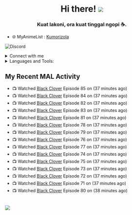 <h1 align="center">Hi there! <img src="https://media.giphy.com/media/hvRJCLFzcasrR4ia7z/giphy.gif" width="25px"> </h1>
<h3 align="center">Kuat lakoni, ora kuat tinggal ngopi ☕.</h3>

- 🌐 MyAnimeList : [Kumorizola](https://myanimelist.net/animelist/Kumorizola)

![Discord](https://discord.c99.nl/widget/theme-3/761213268009943051.png)
<details>
      <summary>Connect with me</summary>
    <p align="left">
        <a href="https://www.facebook.com/kumori.hartley.1" target="blank"><img align="center"
                src="https://raw.githubusercontent.com/rahuldkjain/github-profile-readme-generator/master/src/images/icons/Social/facebook.svg"
                alt="kumori hartley" height="30" width="40" /></a>
        <a href="https://www.instagram.com/kumorizola/" target="blank"><img align="center"
                src="https://raw.githubusercontent.com/rahuldkjain/github-profile-readme-generator/master/src/images/icons/Social/instagram.svg"
                alt="kumorizola" height="30" width="40" /></a>
        <a href="https://discord.com" target="blank"><img align="center"
                src="https://raw.githubusercontent.com/rahuldkjain/github-profile-readme-generator/master/src/images/icons/Social/discord.svg"
                alt="Kumori#5882" height="30" width="40" /></a>
    </p>
</details>

<details>
    <summary align="left">Languages and Tools:</summary>
<p align="left">
      <a href="https://www.w3schools.com/css/" target="_blank">
        <img src="https://raw.githubusercontent.com/devicons/devicon/master/icons/css3/css3-original-wordmark.svg"
            alt="css3" width="40" height="40" /> </a> <a href="https://www.w3.org/html/" target="_blank"> <img
            src="https://raw.githubusercontent.com/devicons/devicon/master/icons/html5/html5-original-wordmark.svg"
            alt="html5" width="40" height="40" /> </a> <a href="https://www.java.com" target="_blank"> <img
            src="https://raw.githubusercontent.com/devicons/devicon/master/icons/java/java-original.svg" alt="java"
            width="40" height="40" /> </a> <a href="https://developer.mozilla.org/en-US/docs/Web/JavaScript"
            target="_blank"> <img
            src="https://raw.githubusercontent.com/devicons/devicon/master/icons/javascript/javascript-original.svg"
            alt="javascript" width="40" height="40" /> </a> <a href="https://nodejs.org" target="_blank"> <img
            src="https://raw.githubusercontent.com/devicons/devicon/master/icons/nodejs/nodejs-original-wordmark.svg"
            alt="nodejs" width="40" height="40" /> </a> <a href="https://www.python.org" target="_blank"> <img
            src="https://raw.githubusercontent.com/devicons/devicon/master/icons/python/python-original.svg"
            alt="python" width="40" height="40" /> </a> <a href="https://www.typescriptlang.org/" target="_blank"> <img
            src="https://raw.githubusercontent.com/devicons/devicon/master/icons/typescript/typescript-original.svg" 
            alt="typescript" width="40" height="40" /> </a> <a href="https://www.photoshop.com/en" target="_blank"> <img
            src="https://upload.wikimedia.org/wikipedia/commons/a/af/Adobe_Photoshop_CC_icon.svg" alt="photoshop" width="40" height="40"/> </a>
            <a href="https://www.adobe.com/products/premiere.html" target="_blank"> <img
            src="https://upload.wikimedia.org/wikipedia/commons/4/40/Adobe_Premiere_Pro_CC_icon.svg" alt="Premiere pro" width="40" height="40"/> </a>
            <a href="https://www.adobe.com/in/products/illustrator.html" target="_blank"> <img 
            src="https://upload.wikimedia.org/wikipedia/commons/f/fb/Adobe_Illustrator_CC_icon.svg" alt="illustrator" width="40" height="40"/> </a>
      
 </details>
 
 <h2> My Recent MAL Activity</h2>
<!-- MAL_ACTIVITY:start -->

- 📺 Watched [Black Clover](https://MyAnimeList.net/anime.php?id=34572) Episode 85 on (37 minutes ago)
- 📺 Watched [Black Clover](https://MyAnimeList.net/anime.php?id=34572) Episode 84 on (37 minutes ago)
- 📺 Watched [Black Clover](https://MyAnimeList.net/anime.php?id=34572) Episode 82 on (37 minutes ago)
- 📺 Watched [Black Clover](https://MyAnimeList.net/anime.php?id=34572) Episode 83 on (37 minutes ago)
- 📺 Watched [Black Clover](https://MyAnimeList.net/anime.php?id=34572) Episode 81 on (37 minutes ago)
- 📺 Watched [Black Clover](https://MyAnimeList.net/anime.php?id=34572) Episode 78 on (37 minutes ago)
- 📺 Watched [Black Clover](https://MyAnimeList.net/anime.php?id=34572) Episode 79 on (37 minutes ago)
- 📺 Watched [Black Clover](https://MyAnimeList.net/anime.php?id=34572) Episode 76 on (37 minutes ago)
- 📺 Watched [Black Clover](https://MyAnimeList.net/anime.php?id=34572) Episode 77 on (37 minutes ago)
- 📺 Watched [Black Clover](https://MyAnimeList.net/anime.php?id=34572) Episode 74 on (37 minutes ago)
- 📺 Watched [Black Clover](https://MyAnimeList.net/anime.php?id=34572) Episode 75 on (37 minutes ago)
- 📺 Watched [Black Clover](https://MyAnimeList.net/anime.php?id=34572) Episode 73 on (37 minutes ago)
- 📺 Watched [Black Clover](https://MyAnimeList.net/anime.php?id=34572) Episode 72 on (37 minutes ago)
- 📺 Watched [Black Clover](https://MyAnimeList.net/anime.php?id=34572) Episode 71 on (37 minutes ago)
- 📺 Watched [Black Clover](https://MyAnimeList.net/anime.php?id=34572) Episode 80 on (38 minutes ago)

<!-- MAL_ACTIVITY:end -->

  
<h2 align="left"> <img src="https://media.discordapp.net/attachments/918405470073520168/919220018355523584/ezgif.com-gif-maker_1.gif">
